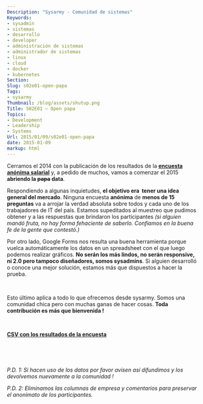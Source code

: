 ```yaml
---
Description: "Sysarmy - Comunidad de sistemas"
Keywords:
- sysadmin 
- sistemas
- desarrollo
- developer
- administración de sistemas
- administrador de sistemas
- linux
- cloud
- docker
- kubernetes
Section: 
Slug: s02e01-open-papa
Tags:
- sysarmy
Thumbnail: /blog/assets/shutup.png
Title: S02E01 – Open papa
Topics:
- Development
- Leadership
- Systems
Url: 2015/01/09/s02e01-open-papa
date: 2015-01-09
markup: html
---
```


<p>Cerramos el 2014 con la publicación de los resultados de la <strong><a title="S01E04 – Resultados de la encuesta salarial" href="2014/12/31/s01e04-resultados-de-la-encuesta-salarial/">encuesta anónima salarial</a></strong> y, a pedido de muchos, vamos a comenzar el 2015 <strong>abriendo la <del>papa</del> data</strong>.</p>
<p>Respondiendo a algunas inquietudes, <strong>el objetivo era  tener una idea general del mercado</strong>. Ninguna encuesta <strong>anónima</strong> de <strong>menos de 15 preguntas</strong> va a arrojar la verdad absoluta sobre todos y cada uno de los trabajadores de IT del país. Estamos supeditados al muestreo que pudimos obtener y a las respuestas que brindaron los participantes <em>(si alguien mandó fruta, no hay forma fehaciente de saberlo. Confiamos en la buena fe de la gente que contestó.)</em></p>
<p>Por otro lado, Google Forms nos resulta una buena herramienta porque vuelca automáticamente los datos en un spreadsheet con el que luego podemos realizar gráficos. <strong>No serán los más lindos, no serán responsive, ni 2.0 pero tampoco diseñadores, somos sysadmins</strong>. Si alguien desarrolló o conoce una mejor solución, estamos más que dispuestos a hacer la prueba.</p>
<p>&nbsp;</p>
<p>Esto último aplica a todo lo que ofrecemos desde sysarmy. Somos una comunidad chica pero con muchas ganas de hacer cosas. <strong>Toda contribución es más que bienvenida !</strong></p>
<p>&nbsp;</p>
<p><strong><a href="https://drive.google.com/open?id=0B7UapTwn9AahWkdEWnltRjUwVjQ">CSV con los resultados de la encuesta</a></strong></p>
<p>&nbsp;</p>
<p>&nbsp;</p>
<p><em>P.D. 1: Si hacen uso de los datos por favor avisen así difundimos y los devolvemos nuevamente a la comunidad !</em></p>
<p><em>P.D. 2: Eliminamos las columnas de empresa y comentarios para preservar el anonimato de los participantes.</em></p>
